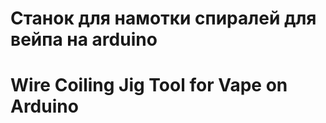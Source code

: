 # Станок для намотки спиралей для вейпа на arduino
# Wire Coiling Jig Tool for Vape on Arduino







